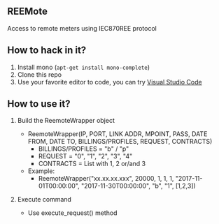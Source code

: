 ## REEMote

Access to remote meters using IEC870REE protocol

## How to hack in it?

1. Install mono (`apt-get install mono-complete`)
2. Clone this repo
3. Use your favorite editor to code, you can try [Visual Studio Code](https://code.visualstudio.com/)

## How to use it?

1. Build the ReemoteWrapper object
    - ReemoteWrapper(IP, PORT, LINK ADDR, MPOINT, PASS, DATE FROM, DATE TO, BILLINGS/PROFILES, REQUEST, CONTRACTS)
        - BILLINGS/PROFILES = "b" / "p"
        - REQUEST = "0", "1", "2", "3", "4"
        - CONTRACTS = List with 1, 2 or/and 3
    - Example:
        - ReemoteWrapper("xx.xx.xx.xxx", 20000, 1, 1, 1, "2017-11-01T00:00:00", "2017-11-30T00:00:00", "b", "1", [1,2,3])

2. Execute command
    - Use execute_request() method
